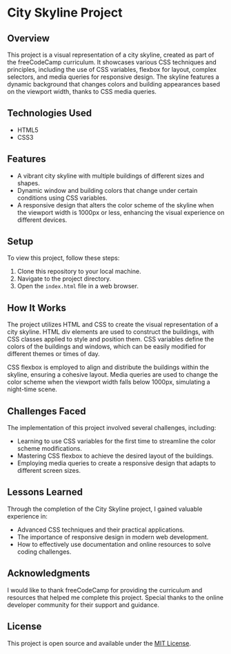 # City Skyline Project

## Overview

This project is a visual representation of a city skyline, created as part of the freeCodeCamp curriculum. It showcases various CSS techniques and principles, including the use of CSS variables, flexbox for layout, complex selectors, and media queries for responsive design. The skyline features a dynamic background that changes colors and building appearances based on the viewport width, thanks to CSS media queries.

## Technologies Used

- HTML5
- CSS3

## Features

- A vibrant city skyline with multiple buildings of different sizes and shapes.
- Dynamic window and building colors that change under certain conditions using CSS variables.
- A responsive design that alters the color scheme of the skyline when the viewport width is 1000px or less, enhancing the visual experience on different devices.

## Setup

To view this project, follow these steps:

1. Clone this repository to your local machine.
2. Navigate to the project directory.
3. Open the `index.html` file in a web browser.

## How It Works

The project utilizes HTML and CSS to create the visual representation of a city skyline. HTML div elements are used to construct the buildings, with CSS classes applied to style and position them. CSS variables define the colors of the buildings and windows, which can be easily modified for different themes or times of day.

CSS flexbox is employed to align and distribute the buildings within the skyline, ensuring a cohesive layout. Media queries are used to change the color scheme when the viewport width falls below 1000px, simulating a night-time scene.

## Challenges Faced

The implementation of this project involved several challenges, including:

- Learning to use CSS variables for the first time to streamline the color scheme modifications.
- Mastering CSS flexbox to achieve the desired layout of the buildings.
- Employing media queries to create a responsive design that adapts to different screen sizes.

## Lessons Learned

Through the completion of the City Skyline project, I gained valuable experience in:

- Advanced CSS techniques and their practical applications.
- The importance of responsive design in modern web development.
- How to effectively use documentation and online resources to solve coding challenges.

## Acknowledgments

I would like to thank freeCodeCamp for providing the curriculum and resources that helped me complete this project. Special thanks to the online developer community for their support and guidance.

## License

This project is open source and available under the [MIT License](LICENSE.md).


